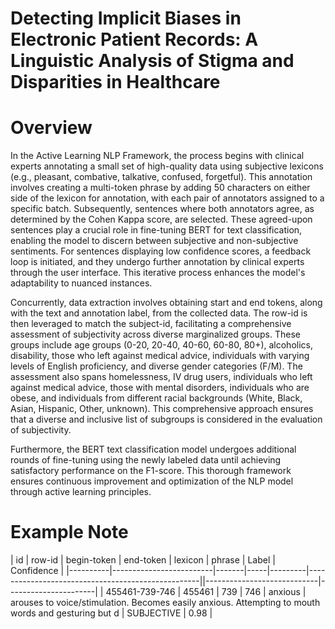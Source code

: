 # Detecting Implicit Biases in Electronic Patient Records: A Linguistic Analysis of Stigma and Disparities in Healthcare


# Overview


In the Active Learning NLP Framework, the process begins with clinical experts annotating a small set of high-quality data using subjective lexicons (e.g., pleasant, combative, talkative, confused, forgetful). This annotation involves creating a multi-token phrase by adding 50 characters on either side of the lexicon for annotation, with each pair of annotators assigned to a specific batch. Subsequently, sentences where both annotators agree, as determined by the Cohen Kappa score, are selected. These agreed-upon sentences play a crucial role in fine-tuning BERT for text classification, enabling the model to discern between subjective and non-subjective sentiments. For sentences displaying low confidence scores, a feedback loop is initiated, and they undergo further annotation by clinical experts through the user interface. This iterative process enhances the model's adaptability to nuanced instances.

Concurrently, data extraction involves obtaining start and end tokens, along with the text and annotation label, from the collected data. The row-id is then leveraged to match the subject-id, facilitating a comprehensive assessment of subjectivity across diverse marginalized groups. These groups include age groups (0-20, 20-40, 40-60, 60-80, 80+), alcoholics, disability, those who left against medical advice, individuals with varying levels of English proficiency, and diverse gender categories (F/M). The assessment also spans homelessness, IV drug users, individuals who left against medical advice, those with mental disorders, individuals who are obese, and individuals from different racial backgrounds (White, Black, Asian, Hispanic, Other, unknown). This comprehensive approach ensures that a diverse and inclusive list of subgroups is considered in the evaluation of subjectivity.

Furthermore, the BERT text classification model undergoes additional rounds of fine-tuning using the newly labeled data until achieving satisfactory performance on the F1-score. This thorough framework ensures continuous improvement and optimization of the NLP model through active learning principles.


# Example Note 

| id       | row-id                  | begin-token | end-token | lexicon    | phrase                                              | Label      | Confidence |
|----------|-------------------------|-------|-----|---------|---------------------------------------------------||----------------------------|----------------------|
| 455461-739-746   | 455461       | 739   | 746 | anxious | arouses to voice/stimulation. Becomes easily anxious. Attempting to mouth words and gesturing but d | SUBJECTIVE | 0.98       |

















